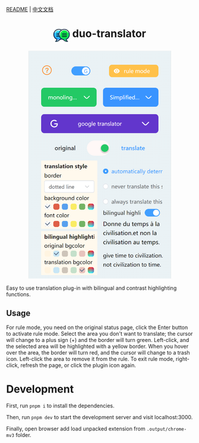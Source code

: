 [README](README.md) | [中文文档](README_zh.md)
<h1 align="center">
  <img align="top" width="44" src="https://raw.githubusercontent.com/linuxscreen/duo-translator/HEAD/public/icon/48.png" alt="DUO Logo">
  <span>duo-translator</span>
</h1>

<div align="center">
<img style="width: 384px" src="https://raw.githubusercontent.com/linuxscreen/duo-translator/HEAD/docs/assets/duo-en.png" alt="">
</div>

Easy to use translation plug-in with bilingual and contrast highlighting functions.

## Usage

For rule mode, you need on the original status page, click the Enter button to activate rule mode. Select the area you don't want to translate; the cursor will change to a plus sign (+) and the border will turn green. Left-click, and the selected area will be highlighted with a yellow border. When you hover over the area, the border will turn red, and the cursor will change to a trash icon. Left-click the area to remove it from the rule. To exit rule mode, right-click, refresh the page, or click the plugin icon again.

# Development 

First, run `pnpm i` to install the dependencies.

Then, run `pnpm dev` to start the development server and visit localhost:3000.

Finally, open browser add load unpacked extension from `.output/chrome-mv3` folder.
